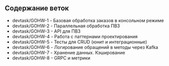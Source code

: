 ## Содержание веток

- devtask/GOHW-1 - Базовая обработка заказов в консольном режиме 
- devtask/GOHW-2 - Параллельная обработка ПВЗ
- devtask/GOHW-3 - API для ПВЗ
- devtask/GOHW-4 - Работа с паттернами проектирования
- devtask/GOHW-5 - Тесты для CRUD (юнит и интеграционные)
- devtask/GOHW-6 - Логирование обращений в методы через Kafka
- devtask/GOHW-7 - Хранение данных. Кэширование
- devtask/GOHW-8 - GRPC и метрики
